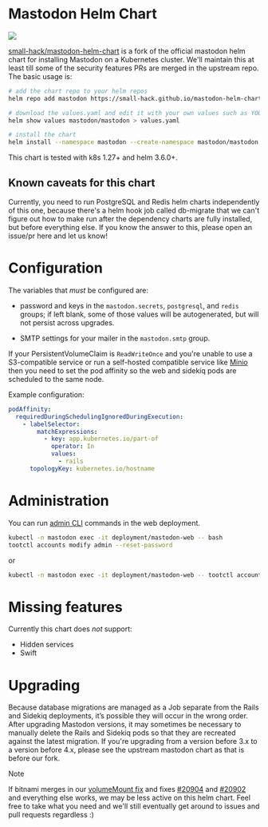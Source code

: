 # Mastodon Helm Chart
<a href="https://github.com/small-hack/mastodon-helm-chart/releases"><img src="https://img.shields.io/github/v/release/small-hack/mastodon-helm-chart?style=plastic&labelColor=blue&color=green&logo=GitHub&logoColor=white"></a>

[small-hack/mastodon-helm-chart](https://github.com/small-hack/mastodon-helm-chart) is a fork of the official mastodon helm chart for installing Mastodon on a Kubernetes cluster. We'll maintain this at least till some of the security features PRs are merged in the upstream repo. The basic usage is:

```bash
# add the chart repo to your helm repos
helm repo add mastodon https://small-hack.github.io/mastodon-helm-chart

# download the values.yaml and edit it with your own values such as YOUR hostname
helm show values mastodon/mastodon > values.yaml

# install the chart
helm install --namespace mastodon --create-namespace mastodon/mastodon --values values.yaml
```

This chart is tested with k8s 1.27+ and helm 3.6.0+.

## Known caveats for this chart
Currently, you need to run PostgreSQL and Redis helm charts independently of this one, because there's a helm hook job called db-migrate that we can't figure out how to make run after the dependency charts are fully installed, but before everything else. If you know the answer to this, please open an issue/pr here and let us know!

# Configuration

The variables that _must_ be configured are:

- password and keys in the `mastodon.secrets`, `postgresql`, and `redis` groups; if
  left blank, some of those values will be autogenerated, but will not persist
  across upgrades.

- SMTP settings for your mailer in the `mastodon.smtp` group.

If your PersistentVolumeClaim is `ReadWriteOnce` and you're unable to use a S3-compatible service or
run a self-hosted compatible service like [Minio](https://min.io/docs/minio/kubernetes/upstream/index.html)
then you need to set the pod affinity so the web and sidekiq pods are scheduled to the same node.

Example configuration:
```yaml
podAffinity:
  requiredDuringSchedulingIgnoredDuringExecution:
    - labelSelector:
        matchExpressions:
          - key: app.kubernetes.io/part-of
            operator: In
            values:
              - rails
      topologyKey: kubernetes.io/hostname
```

# Administration

You can run [admin CLI](https://docs.joinmastodon.org/admin/tootctl/) commands in the web deployment.

```bash
kubectl -n mastodon exec -it deployment/mastodon-web -- bash
tootctl accounts modify admin --reset-password
```

or
```bash
kubectl -n mastodon exec -it deployment/mastodon-web -- tootctl accounts modify admin --reset-password
```

# Missing features

Currently this chart does _not_ support:

- Hidden services
- Swift

# Upgrading

Because database migrations are managed as a Job separate from the Rails and Sidekiq deployments, it’s possible they will occur in the wrong order. After upgrading Mastodon versions, it may sometimes be necessary to manually delete the Rails and Sidekiq pods so that they are recreated against the latest migration. If you're upgrading from a version before 3.x to a version before 4.x, please see the upstream mastodon chart as that is before our fork.

> [!Note]
> If bitnami merges in our [volumeMount fix](https://github.com/bitnami/charts/pull/20901) and fixes [#20904](https://github.com/bitnami/charts/issues/20904) and [#20902](https://github.com/bitnami/charts/issues/20902) and everything else works, we may be less active on this helm chart. Feel free to take what you need and we'll still eventually get around to issues and pull requests regardless :)
